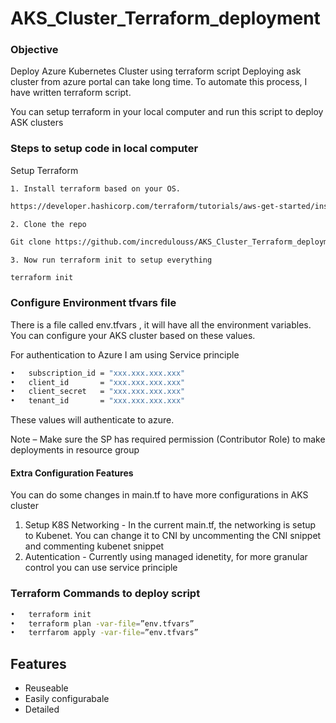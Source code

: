 
# AKS_Cluster_Terraform_deployment

### Objective 
Deploy Azure Kubernetes Cluster using terraform script
Deploying ask cluster from azure portal can take long time. To automate this process, I have written terraform script.

You can setup terraform in your local computer and run this script to deploy ASK clusters




### Steps to setup code in local computer

Setup Terraform

    1. Install terraform based on your OS. 

```bash
https://developer.hashicorp.com/terraform/tutorials/aws-get-started/install-cli 
```
    

    2. Clone the repo
```bash
Git clone https://github.com/incredulouss/AKS_Cluster_Terraform_deployment.git
```


    3. Now run terraform init to setup everything
```bash
terraform init
```
### Configure Environment tfvars file 

There is a file called env.tfvars , it will have all the environment variables. You can configure your AKS cluster based on these values.

For authentication to Azure I am using Service principle 

```bash
•	subscription_id = "xxx.xxx.xxx.xxx"
•	client_id       = "xxx.xxx.xxx.xxx"
•	client_secret   = "xxx.xxx.xxx.xxx"
•	tenant_id       = "xxx.xxx.xxx.xxx"
```

These values will authenticate to azure.

Note – Make sure the SP has required permission (Contributor Role) to make deployments in resource group

#### Extra Configuration Features 

You can do some changes in main.tf to have more configurations in AKS cluster

1. Setup K8S Networking - In the current main.tf, the networking is setup to Kubenet. You can change it to CNI by uncommenting the CNI snippet and commenting kubenet snippet
2. Autentication - Currently using managed idenetity, for more granular control you can use service principle
     

### Terraform Commands to deploy script

```bash
•	terraform init 
•	terraform plan -var-file=”env.tfvars”
•	terrfarom apply -var-file=”env.tfvars”
```




## Features

- Reuseable
- Easily configurabale
- Detailed

